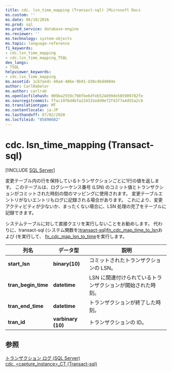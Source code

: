 ```yaml
---
title: cdc. lsn_time_mapping (Transact-sql) |Microsoft Docs
ms.custom: ''
ms.date: 06/10/2016
ms.prod: sql
ms.prod_service: database-engine
ms.reviewer: ''
ms.technology: system-objects
ms.topic: language-reference
f1_keywords:
- cdc.lsn_time_mapping
- cdc.lsn_time_mapping_TSQL
dev_langs:
- TSQL
helpviewer_keywords:
- cdc.lsn_time_mapping
ms.assetid: 1cb7aedc-48a4-486e-9b91-d30c4bd4084e
author: CarlRabeler
ms.author: carlrab
ms.openlocfilehash: 009ba2559c798fbe6dfeb524d99de585909782fe
ms.sourcegitcommit: f7ac1976d4bfa224332edd9ef2f4377a4d55a2c9
ms.translationtype: MT
ms.contentlocale: ja-JP
ms.lasthandoff: 07/02/2020
ms.locfileid: "85890602"
---
```

# <a name="cdclsn_time_mapping-transact-sql"></a>cdc. lsn_time_mapping (Transact-sql)
[!INCLUDE [SQL Server](../../includes/applies-to-version/sqlserver.md)]

  変更テーブル内の行を保持しているトランザクションごとに1行の値を返します。 このテーブルは、ログシーケンス番号 (LSN) のコミット値とトランザクションがコミットされた時刻の間のマッピングに使用されます。 変更テーブルエントリがないエントリもログに記録される場合があります。 これにより、変更アクティビティが少ないか、まったくない場合に、LSN 処理の完了をテーブルに記録できます。  
  
 システムテーブルに対して直接クエリを実行しないことをお勧めします。 代わりに、transact-sql &#40;システム関数を[&#41;transact-sql&#41;fn_cdc_map_time_to_lsn](../../relational-databases/system-functions/sys-fn-cdc-map-time-to-lsn-transact-sql.md)および &#40;を実行して、 [fn_cdc_map_lsn_to_time](../../relational-databases/system-functions/sys-fn-cdc-map-lsn-to-time-transact-sql.md)を実行します。  
    
|列名|データ型|説明|  
|-----------------|---------------|-----------------|  
|**start_lsn**|**binary(10)**|コミットされたトランザクションの LSN。|  
|**tran_begin_time**|**datetime**|LSN に関連付けられているトランザクションが開始された時刻。|  
|**tran_end_time**|**datetime**|トランザクションが終了した時刻。|  
|**tran_id**|**varbinary (10)**|トランザクションの ID。|  
  
## <a name="see-also"></a>参照  
 [トランザクション ログ &#40;SQL Server&#41;](../../relational-databases/logs/the-transaction-log-sql-server.md)   
 [cdc. &#60;capture_instance&#62;_CT &#40;Transact-sql&#41;](../../relational-databases/system-tables/cdc-capture-instance-ct-transact-sql.md)  
  
  
